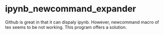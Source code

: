 # ipynb_newcommand_expander
Github is great in that it can dispaly ipynb. However, newcommand macro of tex seems to be not working. This program offers a solution.
